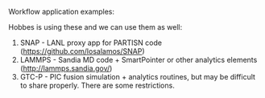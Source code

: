 Workflow application examples:

Hobbes is using these and we can use them as well:

1. SNAP - LANL proxy app for PARTISN code (https://github.com/losalamos/SNAP)
2. LAMMPS - Sandia MD code + SmartPointer or other analytics elements (http://lammps.sandia.gov/)
3. GTC-P - PIC fusion simulation + analytics routines, but may be difficult to share properly. There are some restrictions.